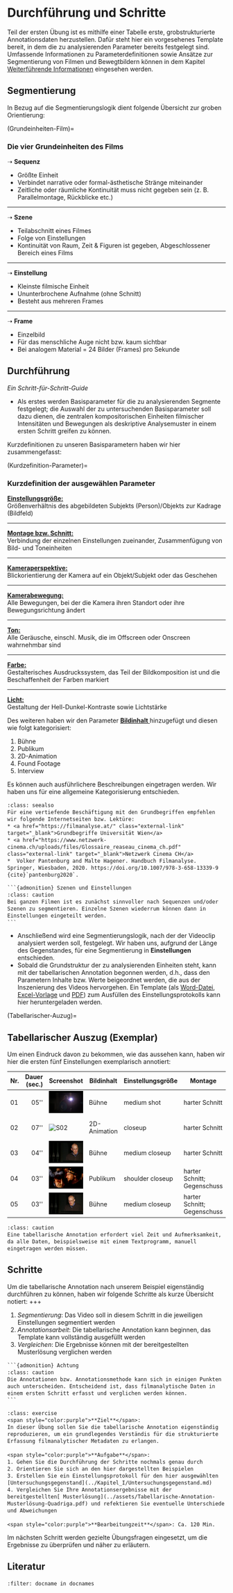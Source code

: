 # Durchführung und Schritte
Teil der ersten Übung ist es mithilfe einer Tabelle erste, grobstrukturierte Annotationsdaten herzustellen. Dafür steht hier ein vorgesehenes Template bereit, in dem die zu analysierenden Parameter bereits festgelegt sind. Umfassende Informationen zu Parameterdefinitionen sowie Ansätze zur Segmentierung von Filmen und Bewegtbildern können in dem Kapitel [Weiterführende Informationen](../Kapitel_I/weiterführende_Informationen) eingesehen werden. 
## Segmentierung
In Bezug auf die Segmentierungslogik dient folgende Übersicht zur groben Orientierung:

(Grundeinheiten-Film)=
### Die vier Grundeinheiten des Films

➝ **Sequenz**  
* Größte Einheit  
* Verbindet narrative oder formal-ästhetische Stränge miteinander  
* Zeitliche oder räumliche Kontinuität muss nicht gegeben sein (z. B. Parallelmontage, Rückblicke etc.)  
____________________
➝ **Szene**  
* Teilabschnitt eines Filmes  
* Folge von Einstellungen  
* Kontinuität von Raum, Zeit & Figuren ist gegeben, Abgeschlossener Bereich eines Films  
____________________
➝ **Einstellung**  
* Kleinste filmische Einheit  
* Ununterbrochene Aufnahme (ohne Schnitt)  
* Besteht aus mehreren Frames  
____________________
➝ **Frame**  
* Einzelbild  
* Für das menschliche Auge nicht bzw. kaum sichtbar  
* Bei analogem Material = 24 Bilder (Frames) pro Sekunde  

## Durchführung

*Ein Schritt-für-Schritt-Guide*

* Als erstes werden Basisparameter für die zu analysierenden Segmente festgelegt; die Auswahl der zu untersuchenden Basisparameter soll dazu dienen, die zentralen kompositorischen Einheiten filmischer Intensitäten und Bewegungen als deskriptive Analysemuster in einem ersten Schritt greifen zu können.

Kurzdefinitionen zu unseren Basisparametern haben wir hier zusammengefasst:

(Kurdzefinition-Parameter)=
### Kurzdefinition der ausgewählen Parameter

<ins>**Einstellungsgröße:** </ins> <br>
Größenverhältnis des abgebildeten Subjekts (Person)/Objekts zur Kadrage (Bildfeld)  
____________________
<ins>**Montage bzw. Schnitt:**</ins> <br> 
Verbindung der einzelnen Einstellungen zueinander, Zusammenfügung von Bild- und Toneinheiten  
____________________
<ins>**Kameraperspektive:**</ins>  
Blickorientierung der Kamera auf ein Objekt/Subjekt oder das Geschehen  
____________________
<ins>**Kamerabewegung:**</ins> <br>
Alle Bewegungen, bei der die Kamera ihren Standort oder ihre Bewegungsrichtung ändert  
____________________
<ins>**Ton:**</ins> <br>
Alle Geräusche, einschl. Musik, die im Offscreen oder Onscreen wahrnehmbar sind  
____________________
<ins>**Farbe:** </ins> <br>
Gestalterisches Ausdruckssystem, das Teil der Bildkomposition ist und die Beschaffenheit der Farben markiert  
____________________
<ins>**Licht:** </ins> <br>
Gestaltung der Hell-Dunkel-Kontraste sowie Lichtstärke 

Des weiteren haben wir den Parameter <ins>**Bildinhalt** </ins> hinzugefügt und diesen wie folgt kategorisiert: 

1. Bühne
2. Publikum
3. 2D-Animation
4. Found Footage
5. Interview
    
Es können auch ausführlichere Beschreibungen eingetragen werden. Wir haben uns für eine allgemeine Kategorisierung entschieden.

```{admonition} Weiterführende Literatur zu Grundbegriffen
:class: seealso
Für eine vertiefende Beschäftigung mit den Grundbegriffen empfehlen wir folgende Internetseiten bzw. Lektüre: 
* <a href="https://filmanalyse.at/" class="external-link" target="_blank">Grundbegriffe Universität Wien</a>
* <a href="https://www.netzwerk-cinema.ch/uploads/files/Glossaire_reaseau_cinema_ch.pdf" class="external-link" target="_blank">Netzwerk Cinema CH</a>
*  Volker Pantenburg and Malte Hagener. Handbuch Filmanalyse. Springer, Wiesbaden, 2020. https://doi.org/10.1007/978-3-658-13339-9 {cite}`pantenburg2020`.
```

````{margin}
```{admonition} Szenen und Einstellungen
:class: caution
Bei ganzen Filmen ist es zunächst sinnvoller nach Sequenzen und/oder Szenen zu segmentieren. Einzelne Szenen wiederrum können dann in Einstellungen eingeteilt werden.
```
````

* Anschließend wird eine Segmentierungslogik, nach der der Videoclip analysiert werden soll, festgelegt. Wir haben uns, aufgrund der Länge des Gegenstandes, für eine Segmentierung in **Einstellungen** entschieden. 
* Sobald die Grundstruktur der zu analysierenden Einheiten steht, kann mit der tabellarischen Annotation begonnen werden, d.h., dass den Parametern Inhalte bzw. Werte beigeordnet werden, die aus der Inszenierung des Videos hervorgehen. Ein Template (als [Word-Datei](../assets/Tabellarische-Annotation-Template-Quadriga.docx), [Excel-Vorlage](../assets/Tabellarische-Annotation-Template-Quadriga.xlsx) und [PDF](../assets/Tabellarische-Annotation-Template-Quadriga.pdf)) zum Ausfüllen des Einstellungsprotokolls kann hier heruntergeladen werden.

(Tabellarischer-Auzug)=
## Tabellarischer Auszug (Exemplar)

Um einen Eindruck davon zu bekommen, wie das aussehen kann, haben wir hier die ersten fünf Einstellungen exemplarisch annotiert:

| Nr. | Dauer (sec.) | Screenshot                | Bildinhalt   | Einstellungsgröße  | Montage                     | Kamera                         | Ton/Musik                          | Farbe            | Licht        |
|-----|-------------:|---------------------------|--------------|--------------------|-----------------------------|--------------------------------|------------------------------------|------------------|--------------|
| 01  | 05''         | ![S01](../assets/S01.png) | Bühne        | medium shot        | harter Schnitt              | low-angle; Fahrt: leicht>links | Dialog/Rede (onscreen)             | schwarz          | dunkel       |
| 02  | 07''         | ![S02](../assets/S02.png) | 2D-Animation | closeup            | harter Schnitt              | high-angle; Fahrt: unten>oben  | Dialog/Rede /Gelächter (offscreen) | weiß, braun, rot | dunkel; hell |
| 03  | 04''         | ![S03](../assets/S03.png) | Bühne        | medium closeup     | harter Schnitt              | straight-angle; unbewegt       | Dialog/Rede (onscreen)             | schwarz; grau    | dunkel       |
| 04  | 03''         | ![S04](../assets/S04.png) | Publikum     | shoulder closeup   | harter Schnitt; Gegenschuss | straight-angle; unbewegt       | Applaus (onscreen)                 | orange; schwarz  | dunkel       |
| 05  | 03''         | ![S05](../assets/S05.png) | Bühne        | medium closeup     | harter Schnitt; Gegenschuss | straight-angle; unbewegt       | Dialog/Rede (onscreen)             | schwarz; grau    | dunkel       |
```{admonition} Wichtig
:class: caution
Eine tabellarische Annotation erfordert viel Zeit und Aufmerksamkeit, da alle Daten, beispielsweise mit einem Textprogramm, manuell eingetragen werden müssen. 
```
## Schritte
Um die tabellarische Annotation nach unserem Beispiel eigenständig durchführen zu können, haben wir folgende Schritte als kurze Übersicht notiert:
+++
1. *Segmentierung*: Das Video soll in diesem Schritt in die jeweiligen Einstellungen segmentiert werden
2. *Annotationsarbeit*: Die tabellarische Annotation kann beginnen, das Template kann vollständig ausgefüllt werden 
3. *Vergleichen*: Die Ergebnisse können mit der bereitgestellten Musterlösung verglichen werden

````{margin}
```{admonition} Achtung
:class: caution
Die Annotationen bzw. Annotationsmethode kann sich in einigen Punkten auch unterscheiden. Entscheidend ist, dass filmanalytische Daten in einem ersten Schritt erfasst und verglichen werden können.
```
````

```{admonition} Übungsaufgabe
:class: exercise
<span style="color:purple">**Ziel**</span>:
In dieser Übung sollen Sie die tabellarische Annotation eigenständig reproduzieren, um ein grundlegendes Verständis für die strukturierte Erfassung filmanalytischer Metadaten zu erlangen.

<span style="color:purple">**Aufgabe**</span>:
1. Gehen Sie die Durchführung der Schritte nochmals genau durch 
2. Orientieren Sie sich an den hier dargestellten Beispielen
3. Erstellen Sie ein Einstellungsprotokoll für den hier ausgewählten [Untersuchungsgegenstand](../Kapitel_I/Untersuchungsgegenstand.md)
4. Vergleichen Sie Ihre Annotationsergebnisse mit der bereitgestellten[ Musterlösung](../assets/Tabellarische-Annotation-Musterlösung-Quadriga.pdf) und refektieren Sie eventuelle Unterschiede und Abweichungen

<span style="color:purple">**Bearbeitungzeit**</span>: Ca. 120 Min.
```

Im nächsten Schritt werden gezielte Übungsfragen eingesetzt, um die Ergebnisse zu überprüfen und näher zu erläutern.

## Literatur

```{bibliography}
:filter: docname in docnames
```